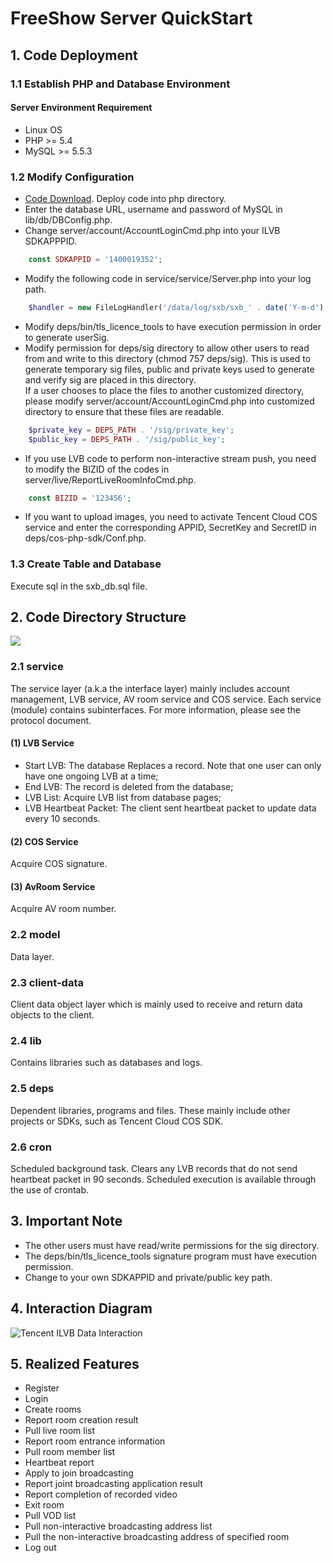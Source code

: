 # FreeShow Server QuickStart

## 1. Code Deployment

### 1.1 Establish PHP and Database Environment

#### Server Environment Requirement 

* Linux OS
* PHP >= 5.4
* MySQL >= 5.5.3

### 1.2 Modify Configuration

* [Code Download](https://github.com/zhaoyang21cn/SuiXinBoPHPServer/tree/StandaloneAuth). Deploy code into php directory.
* Enter the database URL, username and password of MySQL in lib/db/DBConfig.php.
* Change server/account/AccountLoginCmd.php into your ILVB SDKAPPPID.

```php
	const SDKAPPID = '1400019352';
```

* Modify the following code in service/service/Server.php into your log path.

```php
	$handler = new FileLogHandler('/data/log/sxb/sxb_' . date('Y-m-d') . '.log');
```

* Modify deps/bin/tls_licence_tools to have execution permission in order to generate userSig.
* Modify permission for deps/sig directory to allow other users to read from and write to this directory (chmod 757 deps/sig). This is used to generate temporary sig files, public and private keys used to generate and verify sig are placed in this directory.<br/>
If a user chooses to place the files to another customized directory, please modify server/account/AccountLoginCmd.php into customized directory to ensure that these files are readable.

```php
	$private_key = DEPS_PATH . '/sig/private_key';
	$public_key = DEPS_PATH . '/sig/public_key';
```

* If you use LVB code to perform non-interactive stream push, you need to modify the BIZID of the codes in server/live/ReportLiveRoomInfoCmd.php.

```php
	const BIZID = '123456';
```

* If you want to upload images, you need to activate Tencent Cloud COS service and enter the corresponding APPID, SecretKey and SecretID in deps/cos-php-sdk/Conf.php.

### 1.3 Create Table and Database

Execute sql in the sxb_db.sql file.

## 2. Code Directory Structure

![](http://imgcache.tce.fsphere.cn/static/mc.qcloudimg.com/static/img/0413205b36b65645ef4a5ddd8135198c/2.png)

### 2.1 service 

The service layer (a.k.a the interface layer) mainly includes account management, LVB service, AV room service and COS service. Each service (module) contains subinterfaces. For more information, please see the protocol document.

#### (1) LVB Service

- Start LVB: The database Replaces a record. Note that one user can only have one ongoing LVB at a time;
- End LVB: The record is deleted from the database;
- LVB List: Acquire LVB list from database pages;
- LVB Heartbeat Packet: The client sent heartbeat packet to update data every 10 seconds.

#### (2) COS Service

Acquire COS signature.

#### (3) AvRoom Service

Acquire AV room number.


### 2.2 model 

Data layer.

### 2.3 client-data 

Client data object layer which is mainly used to receive and return data objects to the client.

### 2.4 lib 

Contains libraries such as databases and logs.

### 2.5 deps 

Dependent libraries, programs and files. These mainly include other projects or SDKs, such as Tencent Cloud COS SDK.

### 2.6 cron 
Scheduled background task. Clears any LVB records that do not send heartbeat packet in 90 seconds. Scheduled execution is available through the use of crontab.

## 3. Important Note
 
 * The other users must have read/write permissions for the sig directory.
 * The deps/bin/tls_licence_tools signature program must have execution permission.
 * Change to your own SDKAPPID and private/public key path.

## 4. Interaction Diagram
![Tencent ILVB Data Interaction](http://imgcache.tce.fsphere.cn/static/mc.qcloudimg.com/static/img/4094feaf383cf1e3c5714bd3f9dbfc8e/hudongzhibo.png)

## 5. Realized Features

* Register
* Login
* Create rooms
* Report room creation result
* Pull live room list
* Report room entrance information
* Pull room member list
* Heartbeat report
* Apply to join broadcasting
* Report joint broadcasting application result
* Report completion of recorded video
* Exit room
* Pull VOD list
* Pull non-interactive broadcasting address list
* Pull the non-interactive broadcasting address of specified room
* Log out

